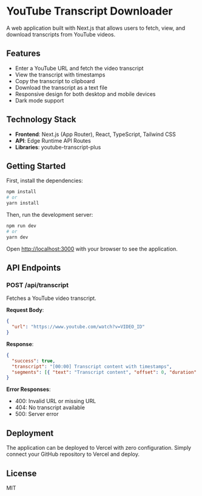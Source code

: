 # YouTube Transcript Downloader

A web application built with Next.js that allows users to fetch, view, and download transcripts from YouTube videos.

## Features

- Enter a YouTube URL and fetch the video transcript
- View the transcript with timestamps
- Copy the transcript to clipboard
- Download the transcript as a text file
- Responsive design for both desktop and mobile devices
- Dark mode support

## Technology Stack

- **Frontend**: Next.js (App Router), React, TypeScript, Tailwind CSS
- **API**: Edge Runtime API Routes
- **Libraries**: youtube-transcript-plus

## Getting Started

First, install the dependencies:

```bash
npm install
# or
yarn install
```

Then, run the development server:

```bash
npm run dev
# or
yarn dev
```

Open [http://localhost:3000](http://localhost:3000) with your browser to see the application.

## API Endpoints

### POST /api/transcript

Fetches a YouTube video transcript.

**Request Body**:
```json
{
  "url": "https://www.youtube.com/watch?v=VIDEO_ID"
}
```

**Response**:
```json
{
  "success": true,
  "transcript": "[00:00] Transcript content with timestamps",
  "segments": [{ "text": "Transcript content", "offset": 0, "duration": 5 }, ...]
}
```

**Error Responses**:
- 400: Invalid URL or missing URL
- 404: No transcript available
- 500: Server error

## Deployment

The application can be deployed to Vercel with zero configuration. Simply connect your GitHub repository to Vercel and deploy.

## License

MIT
